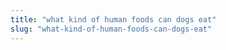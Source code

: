 ```yaml
---
title: "what kind of human foods can dogs eat"
slug: "what-kind-of-human-foods-can-dogs-eat"
---
```


